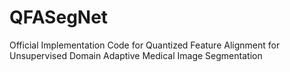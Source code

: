 # QFASegNet
Official Implementation Code for Quantized Feature Alignment for Unsupervised Domain Adaptive Medical Image Segmentation
